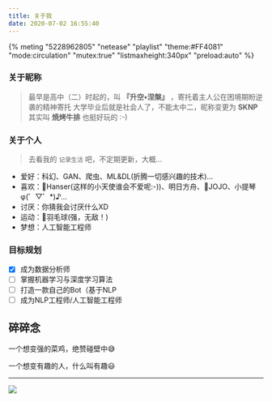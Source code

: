 ```yaml
---
title: 关于我
date: 2020-07-02 16:55:40
---
```

{% meting "5228962805" "netease" "playlist" "theme:#FF4081" "mode:circulation" "mutex:true" "listmaxheight:340px" "preload:auto" %}

### 关于昵称

<div class="info">

> 最早是高中（二）时起的，叫 **『升空•涅槃』** ，寄托着主人公在困境期盼逆袭的精神寄托
> 大学毕业后就是社会人了，不能太中二，昵称变更为 **SKNP**
> 其实叫 **焼烤牛排** 也挺好玩的 :-)

</div>

### 关于个人

<div class="info">

> 去看我的 `记录生活` 吧，不定期更新，大概...

</div>

- 爱好：科幻、GAN、爬虫、ML&DL(折腾一切感兴趣的技术)...
- 喜欢：🍼Hanser(这样的小天使谁会不爱呢:-))、明日方舟、🕺JOJO、小提琴φ(゜▽゜*)♪...
- 讨厌：你猜我会讨厌什么XD
- 运动：🏸羽毛球(强，无敌！)
- 梦想：人工智能工程师

### 目标规划

- [x] 成为数据分析师
- [ ] 掌握机器学习与深度学习算法
- [ ] 打造一款自己的Bot（基于NLP
- [ ] 成为NLP工程师/人工智能工程师

## 碎碎念

一个想变强的菜鸡，绝赞碰壁中😅

一个想变有趣的人，什么叫有趣😃


---

![](https://cdn.jsdelivr.net/gh/Sknp1006/cdn@master/img/anime/tobecontinued.jpg)